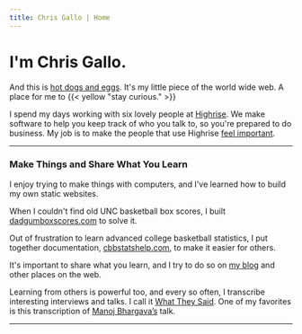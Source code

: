 ```yaml
---
title: Chris Gallo | Home
---
```


I'm Chris Gallo.
================

And this is [hot dogs and eggs](/manifesto). It's my little piece of the
world wide web. A place for me to {{< yellow "stay curious." >}}

I spend my days working with six lovely people at
[Highrise](https://highrisehq.com). We make software to help you keep
track of who you talk to, so you're prepared to do business. My job is
to make the people that use Highrise [feel
important](https://blog.hotdogsandeggs.com/listen-to-what-people-do/).

* * * 

### Make Things and Share What You Learn

I enjoy trying to make things with computers, and I've learned how to build my own static websites. 

When I couldn't find old UNC basketball box scores, I built [dadgumboxscores.com](http://dadgumboxscores.com/) to solve it. 

Out of frustration to learn advanced college basketball statistics, I put together documentation, [cbbstatshelp.com](https://cbbstatshelp.com/), to make it easier for others. 

It's important to share what you learn, and I try to do so on [my blog](https://blog.hotdogsandeggs.com) and other places on the web.

Learning from others is powerful too, and every so often, I transcribe interesting interviews and talks. I call it [What They Said](https://people.hotdogsandeggs.com/). One of my favorites is this transcription of [Manoj Bhargava’s](https://people.hotdogsandeggs.com/manoj-bhargava/) talk.

* * * 
